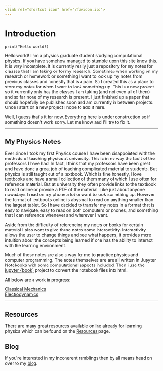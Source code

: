 ```yaml
---
<link rel="shortcut icon" href="/favicon.ico">
---
```

# Introduction

```{python}
print("Hello world!)
```

Hello world! I am a physics graduate student studying computational physics. If you have somehow managed to stumble upon this site know this. It is *very* incomplete. It is currently really just a repository for my notes for classes that I am taking or for my research. Sometimes when working on my research or homework or something I want to look up my notes from previous classes and honestly that is a pain. So I created this as a place to store my notes for when I want to look something up. This is a new project so it currently only has the classes I am taking (and not even all of them) and so far none of my research is present. I just finished up a paper that should hopefully be published soon and am currently in between projects. Once I start on a new project I hope to add it here. 

Well, I guess that's it for now. Everything here is under construction so if something doesn't work sorry. Let me know and I'll try to fix it. 

---
## My Physics Notes

Ever since I took my first Physics course I have been disappointed with the methods of teaching physics at university. This is in no way the fault of the professors I have had. In fact, I think that my professors have been great and have done a great job of teaching complicated material to students. But physics is still taught out of a textbook. Which is fine honestly, I love textbooks and have a small collection of them many of which I use often for reference material. But at university they often provide links to the textbook to read online or provide a PDF of the material. Like just about anyone nowadays I read on my phone a lot or want to look something up. However the format of textbooks online is abysmal to read on anything smaller than the largest tablet. So I have decided to transfer my notes in a format that is easy to navigate, easy to read on both computers or phones, and something that I can reference whenever and wherever I want. 

Aside from the difficulty of referencing my notes or books for certain material I also want to give these notes some interactivity. Interactivity allows the user to change things and see what happens, it provides more intuition about the concepts being learned if one has the ability to interact with the learning environment. 

Much of these notes are also a way for me to practice physics and computer programming. The notes themselves are are all written in Jupyter Notebooks with some computational aspects included. Then i use the [jupyter {book}](www.jupyterbook.org) project to convert the notebook files into html. 

All below are a work in progress:

[Classical Mechanics](https://physics-enjoyer.github.io/classical_mechanics/intro.html) \
[Electrodynamics](https://Physics-Enjoyer.github.io/electrodynamics) 
<!-- [Spectral Analysis](https://Physics-Enjoyer.github.io/spectral_analysis) \
[Machine Learning](https://Physics-Enjoyer.github.io/machine_learning) -->

---
## Resources 

There are many great resources available online already for learning physics which can be found on the [Resources](resources.md) page.

<!-- TODO: Add a list of classes in order I want to do

phys 1
phys 2
...
Electrydynamics
SPectral Analysis
Machine Learning -->

<!--- 
TODO: add this ::: 
A very good knowledge of calculus in one and multiple variables is needed, as well as linear algebra: basis, vectors, change of basis, diagonalization, eigenvectors and eigenvalues. This is the basic which is needed to understand basic physics concepts of classical mechanics and ED; further mathematical methods will be taught during the courses and will be needed to (try to) understand qm and approach qft in eventual major studies and differential equations 
-->
## Blog

If you're interested in my incoherent ramblings then by all means head on over to my [blog](https://Physics-Enjoyer.github.io/blog). 


